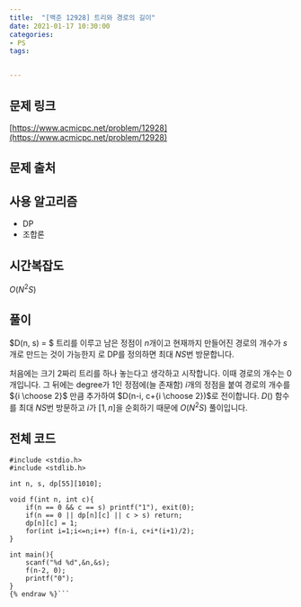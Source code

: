 ```yaml
---
title:  "[백준 12928] 트리와 경로의 길이"
date: 2021-01-17 10:30:00
categories: 
- PS
tags:


---
```


## 문제 링크
[https://www.acmicpc.net/problem/12928](https://www.acmicpc.net/problem/12928)

## 문제 출처



## 사용 알고리즘
 - DP
 - 조합론

## 시간복잡도
$O(N^2S)$

## 풀이
$D(n, s) = $ 트리를 이루고 남은 정점이 $n$개이고 현재까지 만들어진 경로의 개수가 $s$개로 만드는 것이 가능한지 로 DP를 정의하면 최대 $NS$번 방문합니다.

처음에는 크기 $2$짜리 트리를 하나 놓는다고 생각하고 시작합니다. 이때 경로의 개수는 $0$개입니다. 그 뒤에는 degree가 $1$인 정점에(늘 존재함) $i$개의 정점을 붙여 경로의 개수를 ${i \choose 2}$ 만큼 추가하여 $D(n-i, c+{i \choose 2})$로 전이합니다. $D()$ 함수를 최대 $NS$번 방문하고 $i$가 $[1, n]$을 순회하기 때문에 $O(N^2S)$ 풀이입니다.


## 전체 코드
```cpp{% raw %}
#include <stdio.h>
#include <stdlib.h>

int n, s, dp[55][1010];

void f(int n, int c){
    if(n == 0 && c == s) printf("1"), exit(0);
    if(n == 0 || dp[n][c] || c > s) return;
    dp[n][c] = 1;
    for(int i=1;i<=n;i++) f(n-i, c+i*(i+1)/2);
}

int main(){
    scanf("%d %d",&n,&s);
    f(n-2, 0);
    printf("0");
}
{% endraw %}```
```
